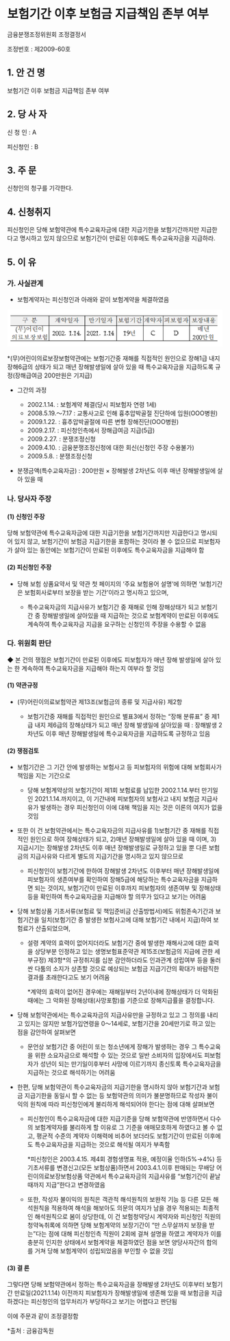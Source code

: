 # 보험기간 이후 보험금 지급책임 존부 여부

금융분쟁조정위원회 
조정결정서 

조정번호 : 제2009-60호

## 1. 안 건 명
보험기간 이후 보험금 지급책임 존부 여부

## 2. 당 사 자 

신 청 인  :  A

피신청인  :  B

## 3. 주    문

신청인의 청구를 기각한다.  

## 4. 신청취지 

피신청인은 당해 보험약관에 특수교육자금에 대한 지급기한을  보험기간까지만 지급한다고 명시하고 있지 않으므로 보험기간이 만료된 이후에도 특수교육자금을 지급하라.  

## 5. 이   유 

### 가. 사실관계
 
* 보험계약자는 피신청인과 아래와 같이 보험계약을 체결하였음

<!--
구 분
계약일자
만기일자
보험기간
계약자
피보험자
보장내용
(무)어린이 의료보장보험
2002. 1.14.
2021. 1.14
19년
C
D
매년 200만원
-->

![alt image](https://raw.githubusercontent.com/aijinet/bodoc-claim-contents/master/contents/images/120_1.PNG)

*(무)어린이의료보장보험약관에는 보험기간중 재해를 직접적인 원인으로 장해1급 내지 장해6급의 상태가 되고 매년 장해발생일에 살아 있을 때 특수교육자금을 지급하도록 규정(장해급여금 200만원은 기지급)


* 그간의 과정

  * 2002.1.14. : 보험계약 체결(당시 피보험자 연령 1세) 
  * 2008.5.19.～7.17 : 교통사고로 인해 흉추압박골절 진단하에 입원(OOO병원)
  * 2009.1.22. : 흉추압박골절에 따른 변형 장해진단(OOO병원) 
  * 2009.2.17. : 피신청인측에서 장해급여금 지급(5급)
  * 2009.2.27. : 분쟁조정신청
  * 2009.4.10. : 금융분쟁조정신청에 대한 회신(신청인 주장 수용불가)
  * 2009.5.8. : 분쟁조정신청
 
* 분쟁금액(특수교육자금) : 200만원 × 장해발생 2차년도 이후 매년 장해발생일에 살아 있을 때

### 나. 당사자 주장 

#### (1) 신청인 주장 

당해 보험약관에 특수교육자금에 대한 지급기한을  보험기간까지만 지급한다고 명시되어 있지 않고, 보험기간이 보험금 지급기한을 포함하는 것이라 볼 수 없으므로 피보험자가 살아 있는 동안에는 보험기간이 만료된 이후에도 특수교육자금을 지급해야 함 
 
#### (2) 피신청인 주장

* 당해 보험 상품요약서 및 약관 첫 페이지의 ‘주요 보험용어 설명’에 의하면 ‘보험기간은 보험회사로부터 보장을 받는 기간’이라고 명시하고 있으며,

  * 특수교육자금의 지급사유가 보험기간 중 재해로 인해 장해상태가 되고 보험기간 중 장해발생일에 살아있을 때 지급하는 것으로 보험계약이 만료된 이후에도 계속하여 특수교육자금 지급을 요구하는 신청인의 주장을 수용할 수 없음   
 
### 다. 위원회 판단

 ◆ 본 건의 쟁점은 보험기간이 만료된 이후에도 피보험자가 매년 장해 발생일에 살아 있는 한 계속하여 특수교육자금을 지급해야 하는지 여부라 할 것임

#### (1) 약관규정  

* (무)어린이의료보험약관 제13조(보험금의 종류 및 지급사유) 제2항

  * 보험기간중 재해를 직접적인 원인으로 별표3에서 정하는 “장해 분류표” 중 제1급 내지 제6급의 장해상태가 되고 매년 장해 발생일에 살아있을 때 : 장해발생 2차년도 이후 매년 장해발생일에 특수교육자금을 지급하도록 규정하고 있음      

#### (2) 쟁점검토  

* 보험기간은 그 기간 안에 발생하는 보험사고 등 피보험자의 위험에 대해 보험회사가 책임을 지는 기간으로 

  * 당해 보험계약상의 보험기간이 제1회 보험료를 납입한 2002.1.14.부터 만기일인 2021.1.14.까지이고, 이 기간내에 피보험자의 보험사고 내지 보험금 지급사유가 발생하는 경우 피신청인이 이에 대해 책임을 지는 것은 이론의 여지가 없을 것임

 * 또한 이 건 보험약관에서는 특수교육자금의 지급사유를 1)보험기간 중 재해를 직접적인 원인으로 하여 장해상태가 되고, 2)매년 장해발생일에 살아 있을 때 이며, 3) 지급시기는 장해발생 2차년도 이후 매년 장해발생일로 규정하고 있을 뿐 다른 보험금의 지급사유와 다르게 별도의 지급기간을 명시하고 있지 않으므로    
   
   * 피신청인이 보험기간에 한하여 장해발생 2차년도 이후부터 매년 장해발생일에 피보험자의 생존여부를 확인하여 장해5급에 해당하는 특수교육자금을 지급하면 되는 것이지, 보험기간이 만료된 이후까지 피보험자의 생존여부 및 장해상태 등을 확인하여 특수교육자금을 지급해야 할 의무가 있다고 보기는 어려움

* 당해 보험상품 기초서류(보험료 및 책임준비금 산출방법서)에도 위험존속기간과 보험기간을 일치(보험기간 중 발생한 보험사고에 대해 보험기간 내에서 지급)하여 보험료가 산출되었으며,

  * 설령 계약의 효력이 없어지더라도 보험기간 중에 발생한 재해사고에 대한 효력을 상당부분 인정하고 있는 생명보험표준약관 제15조(보험금의 지급에 관한 세부규정) 제3항*의 규정취지를 십분 감안하더라도 인과관계 성립여부 등을 둘러싼 다툼의 소지가 상존할 것으로 예상되는 보험금 지급기간의 확대가 바람직한 결과를 초래한다고도 보기 어려움 


     *계약의 효력이 없어진 경우에는 재해일부터 2년이내에 장해상태가 더 악화된 때에는 그 악화된 장해상태(사망포함)를 기준으로 장해지급률을 결정합니다.

* 당해 보험약관에서는 특수교육자금의 지급사유만을 규정하고 있고 그 정의를 내리고 있지는 않지만 보험가입연령을 0～14세로, 보험기간을 20세만기로 하고 있는 점을 감안하여 살펴보면 

  * 문언상 보험기간 중 어린이 또는 청소년에게 장해가 발생하는 경우 그 특수교육을 위한 소요자금으로 해석할 수 있는 것으로 일반 소비자의 입장에서도 피보험자가 성년이 되는 만기일이후부터 사망에 이르기까지 종신토록 특수교육자금을 지급하는 것으로 해석하기는 어려움

* 한편, 당해 보험약관이 특수교육자금의 지급기한을 명시하지 않아 보험기간과 보험금 지급기한을 동일시 할 수 없는 등 보험약관의 의미가 불분명하므로 작성자 불이익의 원칙에 따라 피신청인에게 불리하게 해석되어야 한다는 점에 대해 살펴보면

  * 피신청인이 특수교육자금에 대한 지급기준을 당해 보험약관에 반영하면서 다수의 보험계약자를 불리하게 할 이유로 그 기준을 애매모호하게 하였다고 볼 수 없고, 평균적 수준의 계약자 이해력에 비추어 보더라도 보험기간이 만료된 이후에도 특수교육자금을 지급하는 것으로 해석될 여지가 부족함
  

     *피신청인은 2003.4.15. 제4회 경험생명표 적용, 예정이율 인하(5%→4%) 등 기초서류를 변경신고(모든 보험상품)하면서 2003.4.1.이후 판매되는 무배당 어린이의료보장보험상품 약관에서 특수교육자금의 지급사유를 “보험기간이 끝날 때까지 지급”한다고 변경하였음 

  * 또한, 작성자 불이익의 원칙은 객관적 해석원칙의 보완적 기능 등 다른 모든 해석원칙을 적용하여 해석을 해보아도 의문의 여지가 남을 경우 적용되는 최종적인 해석원칙으로 봄이 상당한데, 이 건  보험청약당시 계약자와 피신청인 직원의 청약녹취록에 의하면 당해 보험계약의 보장기간이 “만 스무살까지 보장을 받는”다는 점에 대해 피신청인측 직원이 2회에 걸쳐 설명을 하였고 계약자가 이를 충분히 인지한 상태에서 보험계약을 체결하였던 점을 보면 양당사자간의 합의를 거쳐 당해 보험계약이 성립되었음을 부인할 수 없을 것임  

#### (3) 결 론   

그렇다면 당해 보험약관에서 정하는 특수교육자금을 장해발생 2차년도 이후부터 보험기간 만료일(2021.1.14) 이전까지 피보험자가 장해발생일에 생존해 있을 때 보험금을 지급하겠다는 피신청인의 업무처리가 부당하다고 보기는 어렵다고 판단됨

이에 주문과 같이 조정결정함      
      


*출처 : 금융감독원